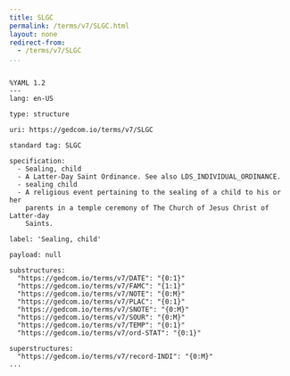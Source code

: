 ```yaml
---
title: SLGC
permalink: /terms/v7/SLGC.html
layout: none
redirect-from:
  - /terms/v7/SLGC
...
```


```

%YAML 1.2
---
lang: en-US

type: structure

uri: https://gedcom.io/terms/v7/SLGC

standard tag: SLGC

specification:
  - Sealing, child
  - A Latter-Day Saint Ordinance. See also LDS_INDIVIDUAL_ORDINANCE.
  - sealing child
  - A religious event pertaining to the sealing of a child to his or her
    parents in a temple ceremony of The Church of Jesus Christ of Latter-day
    Saints.

label: 'Sealing, child'

payload: null

substructures:
  "https://gedcom.io/terms/v7/DATE": "{0:1}"
  "https://gedcom.io/terms/v7/FAMC": "{1:1}"
  "https://gedcom.io/terms/v7/NOTE": "{0:M}"
  "https://gedcom.io/terms/v7/PLAC": "{0:1}"
  "https://gedcom.io/terms/v7/SNOTE": "{0:M}"
  "https://gedcom.io/terms/v7/SOUR": "{0:M}"
  "https://gedcom.io/terms/v7/TEMP": "{0:1}"
  "https://gedcom.io/terms/v7/ord-STAT": "{0:1}"

superstructures:
  "https://gedcom.io/terms/v7/record-INDI": "{0:M}"
...

```
